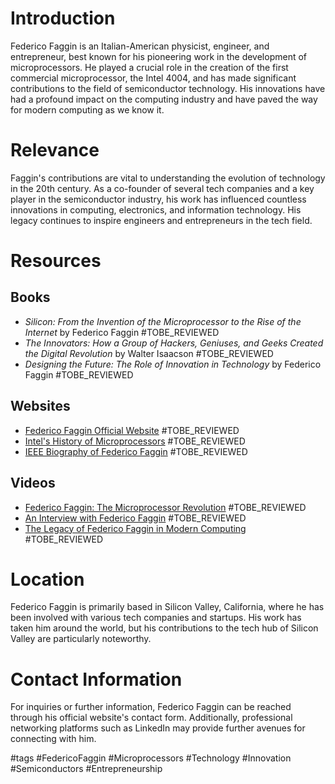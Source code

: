 # Introduction
Federico Faggin is an Italian-American physicist, engineer, and entrepreneur, best known for his pioneering work in the development of microprocessors. He played a crucial role in the creation of the first commercial microprocessor, the Intel 4004, and has made significant contributions to the field of semiconductor technology. His innovations have had a profound impact on the computing industry and have paved the way for modern computing as we know it.

# Relevance
Faggin's contributions are vital to understanding the evolution of technology in the 20th century. As a co-founder of several tech companies and a key player in the semiconductor industry, his work has influenced countless innovations in computing, electronics, and information technology. His legacy continues to inspire engineers and entrepreneurs in the tech field.

# Resources
## Books
- *Silicon: From the Invention of the Microprocessor to the Rise of the Internet* by Federico Faggin #TOBE_REVIEWED
- *The Innovators: How a Group of Hackers, Geniuses, and Geeks Created the Digital Revolution* by Walter Isaacson #TOBE_REVIEWED
- *Designing the Future: The Role of Innovation in Technology* by Federico Faggin #TOBE_REVIEWED

## Websites
- [Federico Faggin Official Website](http://www.federicofaggin.com) #TOBE_REVIEWED
- [Intel's History of Microprocessors](https://www.intel.com/content/www/us/en/history/microprocessors.html) #TOBE_REVIEWED
- [IEEE Biography of Federico Faggin](https://www.ieee.org/about/corporate/bios/faggin.html) #TOBE_REVIEWED

## Videos
- [Federico Faggin: The Microprocessor Revolution](https://www.youtube.com/watch?v=example) #TOBE_REVIEWED
- [An Interview with Federico Faggin](https://www.youtube.com/watch?v=example) #TOBE_REVIEWED
- [The Legacy of Federico Faggin in Modern Computing](https://www.youtube.com/watch?v=example) #TOBE_REVIEWED

# Location
Federico Faggin is primarily based in Silicon Valley, California, where he has been involved with various tech companies and startups. His work has taken him around the world, but his contributions to the tech hub of Silicon Valley are particularly noteworthy.

# Contact Information
For inquiries or further information, Federico Faggin can be reached through his official website's contact form. Additionally, professional networking platforms such as LinkedIn may provide further avenues for connecting with him.

#tags 
#FedericoFaggin #Microprocessors #Technology #Innovation #Semiconductors #Entrepreneurship
